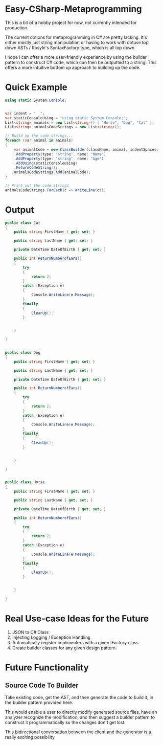 # Easy-CSharp-Metaprogramming

This is a bit of a hobby project for now, not currently intended for production.

The current options for metaprogramming in C# are pretty lacking. It's either mostly just string manipulation or having to work with obtuse top down ASTs / Rosyln's SyntaxFactory type, which is all top down.

I hope I can offer a more user-friendly experience by using the builder pattern to construct C# code, which can then be outputted to a string.
This offers a more intuitive bottom up approach to building up the code.


# Quick Example
```csharp
using static System.Console;


var indent = "  ";
var staticConsoleUsing = "using static System.Console;";
List<string> animals = new List<string>() { "Horse", "Dog", "Cat" };
List<string> animalsCodeStrings = new List<string>(); 

// Build up the code strings...
foreach (var animal in animals)
{
    var animalCode = new ClassBuilder(className: animal, indentSpaces: indent)
    .AddProperty(type: "string", name: "Name")
    .AddProperty(type: "string", name: "Age")
    .AddUsing(staticConsoleUsing)
    .ReturnCodeString();
    animalsCodeStrings.Add(animalCode);
}

// Print out the code strings
animalsCodeStrings.ForEach(c => WriteLine(c));
```

# Output
```csharp
public class Cat
{
    public string FirstName { get; set; }

    public string LastName { get; set; }

    private DateTime DateOfBirth { get; set; }

    public int ReturnNumberofEars()
    {
        try
        {
            return 2;
        }
        catch (Exception e)
        {
            Console.WriteLine(e.Message);
        }
        finally
        {
            CleanUp();
        }


    }

}


public class Dog
{
    public string FirstName { get; set; }

    public string LastName { get; set; }

    private DateTime DateOfBirth { get; set; }

    public int ReturnNumberofEars()
    {
        try
        {
            return 2;
        }
        catch (Exception e)
        {
            Console.WriteLine(e.Message);
        }
        finally
        {
            CleanUp();
        }


    }

}


public class Horse
{
    public string FirstName { get; set; }

    public string LastName { get; set; }

    private DateTime DateOfBirth { get; set; }

    public int ReturnNumberofEars()
    {
        try
        {
            return 2;
        }
        catch (Exception e)
        {
            Console.WriteLine(e.Message);
        }
        finally
        {
            CleanUp();
        }


    }

}
```

# Real Use-case Ideas for the Future
1. JSON to C# Class
2. Injecting Logging / Exception Handling
3. Automatically register implimenters with a given IFactory class
4. Create builder classes for any given design pattern.

# Future Functionality
## Source Code To Builder
Take existing code, get the AST, and then generate the code to build it, in the builder pattern provided here.

This would enable a user to directly modify generated source files, have an analyzer recognize the modification,
and then suggest a builder pattern to construct it programmatically so the changes don't get lost. 

This bidirectional conversation between the client and the generator is a really exciting possibility 




